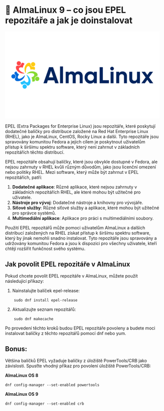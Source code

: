 # 🐧 AlmaLinux 9 – co jsou EPEL repozitáře a jak je doinstalovat

![](.././img/AlmaLinuxlogo.png)

EPEL (Extra Packages for Enterprise Linux) jsou repozitáře, které poskytují dodatečné balíčky pro distribuce založené na Red Hat Enterprise Linux (RHEL), jako je AlmaLinux, CentOS, Rocky Linux a další. Tyto repozitáře jsou spravovány komunitou Fedora a jejich cílem je poskytnout uživatelům přístup k širšímu spektru software, který není zahrnut v základních repozitářích těchto distribucí.

EPEL repozitáře obsahují balíčky, které jsou obvykle dostupné v Fedora, ale nejsou zahrnuty v RHEL kvůli různým důvodům, jako jsou licenční omezení nebo politiky RHEL. Mezi software, který může být zahrnut v EPEL repozitářích, patří:

1. **Dodatečné aplikace**: Různé aplikace, které nejsou zahrnuty v základních repozitářích RHEL, ale které mohou být užitečné pro uživatele.
2. **Nástroje pro vývoj**: Dodatečné nástroje a knihovny pro vývojáře.
3. **Síťové služby**: Různé síťové služby a aplikace, které mohou být užitečné pro správce systémů.
4. **Multimediální aplikace**: Aplikace pro práci s multimediálními soubory.

Použití EPEL repozitářů může pomoci uživatelům AlmaLinux a dalších distribucí založených na RHEL získat přístup k širšímu spektru software, který by jinak nemohli snadno instalovat. Tyto repozitáře jsou spravovány a udržovány komunitou Fedora a jsou k dispozici pro všechny uživatele, kteří chtějí rozšířit funkčnost svého systému.

## Jak povolit EPEL repozitáře v AlmaLinux

Pokud chcete povolit EPEL repozitáře v AlmaLinux, můžete použít následující příkazy:

1. Nainstalujte balíček epel-release:
```
    sudo dnf install epel-release
```    
2. Aktualizujte seznam repozitářů:
```
    sudo dnf makecache
```
Po provedení těchto kroků budou EPEL repozitáře povoleny a budete moci instalovat balíčky z těchto repozitářů pomocí dnf nebo yum.

## Bonus:

Většina balíčků EPEL vyžaduje balíčky z úložiště PowerTools/CRB jako závislosti. Spusťte vhodný příkaz pro povolení úložiště PowerTools/CRB:

**AlmaLinux OS 8**
```
dnf config-manager --set-enabled powertools
```
**AlmaLinux OS 9**
```
dnf config-manager --set-enabled crb
```